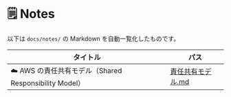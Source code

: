 # 🗒️ Notes

以下は `docs/notes/` の Markdown を自動一覧化したものです。

| タイトル                                               | パス                                   |
| ------------------------------------------------------ | -------------------------------------- |
| ☁️ AWS の責任共有モデル（Shared Responsibility Model） | [責任共有モデル.md](責任共有モデル.md) |
